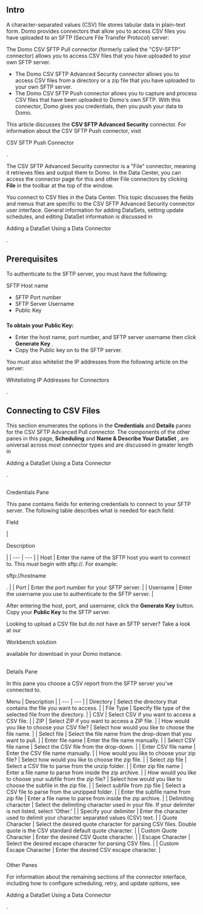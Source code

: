 

Intro
-------

A character-separated values (CSV) file stores tabular data in plain-text form. Domo provides connectors that allow you to access CSV files you have uploaded to an SFTP (Secure File Transfer Protocol) server:

 The Domo CSV SFTP Pull connector (formerly called the "CSV-SFTP" connector) allows you to access CSV files that you have uploaded to your own SFTP server.
* The Domo CSV SFTP Advanced Security connector allows you to access CSV files from a directory or a zip file that you have uploaded to your own SFTP server.
* The Domo CSV SFTP Push connector allows you to capture and process CSV files that have been uploaded to Domo's own SFTP. With this connector, Domo gives you credentials, then you push your data to Domo.

This article discusses the
 **CSV SFTP Advanced Security**
 connector. For information about the CSV SFTP Push connector, visit

CSV SFTP Push Connector

.


 The CSV SFTP Advanced Security connector is a "File" connector, meaning it retrieves files and output them to Domo. In the Data Center, you can access the connector page for this and other File connectors by clicking
 ****File****
 in the toolbar at the top of the window.


 You connect to CSV files in the Data Center. This topic discusses the fields and menus that are specific to the CSV SFTP Advanced Security connector user interface. General information for adding DataSets, setting update schedules, and editing DataSet information is discussed in

Adding a DataSet Using a Data Connector

.


 Prerequisites
---------------

To authenticate to the SFTP server, you must have the following:

 SFTP Host name
* SFTP Port number
* SFTP Server Username
* Public Key


#####
**To obtain your Public Key:**


* Enter the host name, port number, and SFTP server username then click
 **Generate Key**
 .
* Copy the Public key on to the SFTP server.

You must also whitelist the IP addresses from the following article on the server:

Whitelisting IP Addresses for Connectors

.


 Connecting to CSV Files
-------------------------

This section enumerates the options in the
 ****Credentials****
 and
 ****Details****
 panes for the CSV SFTP Advanced Pull connector. The components of the other panes in this page,
 ****Scheduling****
 and
 ****Name & Describe Your DataSet****
 , are universal across most connector types and are discussed in greater length in

Adding a DataSet Using a Data Connector

.

##

Credentials Pane

This pane contains fields for entering credentials to connect to your SFTP server. The following table describes what is needed for each field:

Field

|

Description

|
| --- | --- |
|
 Host
  |
 Enter the name of the SFTP host you want to connect to. This
 *must*
 begin with sftp://. For example:

sftp://hostname

.
  |
|
 Port
  |
 Enter the port number for your SFTP server.
  |
|
 Username
  |
 Enter the username you use to authenticate to the SFTP server.
  |

After entering the host, port, and username, click the
 **Generate Key**
 button. Copy your
 **Public Key**
 to the SFTP server.


 Looking to upload a CSV file but do not have an SFTP server? Take a look at our

Workbench solution

available for download in your Domo instance.

##
 Details Pane

In this pane you choose a CSV report from the SFTP server you've connected to.


 Menu
  |
 Description
  |
| --- | --- |
|
 Directory
  |
 Select the directory that contains the file you want to access.
  |
|
 File Type
  |
 Specify file type of the selected file from the directory.
  |
|
 CSV
  |
 Select CSV if you want to access a CSV file.
  |
|
 ZIP
  |
 Select ZIP if you want to access a ZIP file.
  |
|
 How would you like to choose your CSV file?
  |
 Select how would you like to choose the file name.
  |
|
 Select file
  |
 Select the file name from the drop-down that you want to pull.
  |
|
 Enter file name
  |
 Enter the file name manually.
  |
|
 Select CSV file name
  |
 Select the CSV file from the drop-down.
  |
|
 Enter CSV file name
  |
 Enter the CSV file name manually.
  |
|
 How would you like to choose your zip file?
  |
 Select how would you like to choose the zip file.
  |
|
 Select zip file
  |
 Select a CSV file to parse from the unzip folder.
  |
|
 Enter zip file name
  |
 Enter a file name to parse from inside the zip archive.
  |
|
 How would you like to choose your subfile from the zip file?
  |
 Select how would you like to choose the subfile in the zip file.
  |
|
 Select subfile from zip file
  |
 Select a CSV file to parse from the unzipped folder.
  |
|
 Enter the subfile name from zip file
  |
 Enter a file name to parse from inside the zip archive.
  |
|
 Delimiting character
  |
 Select the delimiting character used in your file. If your delimiter is not listed, select 'Other.'
  |
|
 Specify your delimiter
  |
 Enter the character used to delimit your character separated values (CSV) text.
  |
|
 Quote Character
  |
 Select the desired quote character for parsing CSV files. Double quote is the CSV standard default quote character.
  |
|
 Custom Quote Character
  |
 Enter the desired CSV Quote character.
  |
|
 Escape Character
  |
 Select the desired escape character for parsing CSV files.
  |
|
 Custom Escape Character
  |
 Enter the desired CSV escape character.
  |


###
 Other Panes

For information about the remaining sections of the connector interface, including how to configure scheduling, retry, and update options, see

Adding a DataSet Using a Data Connector

.

